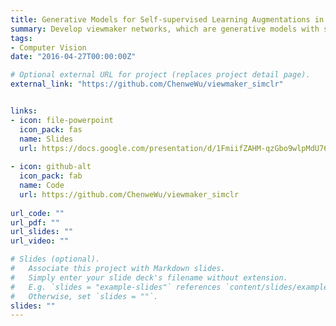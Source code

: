```yaml
---
title: Generative Models for Self-supervised Learning Augmentations in ECG diagnosis
summary: Develop viewmaker networks, which are generative models with stochastic boundaries for data augmentations, via Pytorch Lightning, to adversarially auto-learn and generate augmentations on 12-lead electrocardiogram (ECG) sensor data for contrastive learning tasks, so as to reduce the rigorous trial and error by human experts.
tags:
- Computer Vision
date: "2016-04-27T00:00:00Z"

# Optional external URL for project (replaces project detail page).
external_link: "https://github.com/ChenweWu/viewmaker_simclr"


links:
- icon: file-powerpoint
  icon_pack: fas
  name: Slides
  url: https://docs.google.com/presentation/d/1FmiifZAHM-qzGbo9wlpMdU76t57QucBp2Cls1FOJ1fM/edit?usp=sharing
  
- icon: github-alt
  icon_pack: fab
  name: Code
  url: https://github.com/ChenweWu/viewmaker_simclr
  
url_code: ""
url_pdf: ""
url_slides: ""
url_video: ""

# Slides (optional).
#   Associate this project with Markdown slides.
#   Simply enter your slide deck's filename without extension.
#   E.g. `slides = "example-slides"` references `content/slides/example-slides.md`.
#   Otherwise, set `slides = ""`.
slides: ""
---
```



